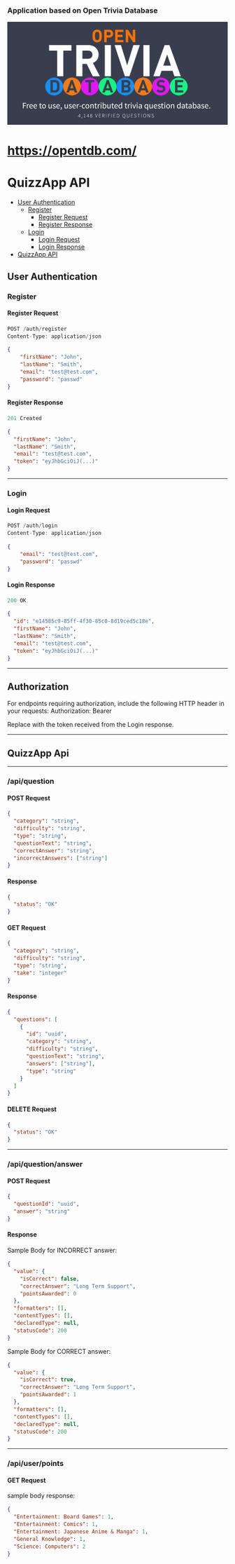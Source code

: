 
### Application based on Open Trivia Database

![](./Docs/TriviaDb.png)

# https://opentdb.com/

# QuizzApp API
- [User Authentication](#user-api)
  - [Register](#register)
     - [Register Request](#register-request)
     - [Register Response](#register-response)
  - [Login](#login)
     - [Login Request](#login-request)
     - [Login Response](#login-response)
- [QuizzApp API](#breakfast-api)


## User Authentication

### Register

#### Register Request
```js
POST /auth/register
Content-Type: application/json
```
```json
{
    "firstName": "John",
    "lastName": "Smith",
    "email": "test@test.com",
    "password": "passwd"
}
```
#### Register Response
```js
201 Created
```
```json
{
  "firstName": "John",
  "lastName": "Smith",
  "email": "test@test.com",
  "token": "eyJhbGciOiJ(...)"
}
```

---

### Login

#### Login Request
```js
POST /auth/login
Content-Type: application/json
```
```json
{
    "email": "test@test.com",
    "password": "passwd"
}
```
#### Login Response
```js
200 OK
```
```json
{
  "id": "e14585c9-85ff-4f30-85c0-8d19ced5c18e",
  "firstName": "John",
  "lastName": "Smith",
  "email": "test@test.com",
  "token": "eyJhbGciOiJ(...)"
}
```
---

## Authorization

For endpoints requiring authorization, include the following HTTP header in your requests:
Authorization: Bearer <your-token>

Replace <your-token> with the token received from the Login response.

---

## QuizzApp Api

---

### /api/question

#### POST Request
```json
{
  "category": "string",
  "difficulty": "string",
  "type": "string",
  "questionText": "string",
  "correctAnswer": "string",
  "incorrectAnswers": ["string"]
}
```
#### Response
```json
{
  "status": "OK"
}
```

#### GET Request
```json
{
  "category": "string",
  "difficulty": "string",
  "type": "string",
  "take": "integer"
}
```
#### Response
```json
{
  "questions": [
    {
      "id": "uuid",
      "category": "string",
      "difficulty": "string",
      "questionText": "string",
      "answers": ["string"],
      "type": "string"
    }
  ]
}
```

#### DELETE Request
```json
{
  "status": "OK"
}
```

---

### /api/question/answer

#### POST Request
```json
{
  "questionId": "uuid",
  "answer": "string"
}
```
#### Response
Sample Body for INCORRECT answer:
```json
{
  "value": {
    "isCorrect": false,
    "correctAnswer": "Long Term Support",
    "pointsAwarded": 0
  },
  "formatters": [],
  "contentTypes": [],
  "declaredType": null,
  "statusCode": 200
}
```
Sample Body for CORRECT answer:
```json
{
  "value": {
    "isCorrect": true,
    "correctAnswer": "Long Term Support",
    "pointsAwarded": 1
  },
  "formatters": [],
  "contentTypes": [],
  "declaredType": null,
  "statusCode": 200
}
```
---

### /api/user/points

#### GET Request
sample body response:
```json
{
  "Entertainment: Board Games": 1,
  "Entertainment: Comics": 1,
  "Entertainment: Japanese Anime & Manga": 1,
  "General Knowledge": 1,
  "Science: Computers": 2
}
```

